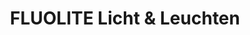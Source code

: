 ---
title: "FLUOLITE Licht & Leuchten"
url: /tettnang/fluolite-licht-und-leuchten/
shop: Elektrisch
---